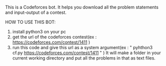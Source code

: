 This is a Codeforces bot.
It helps you download all the problem statements and input-output of a contest.

HOW TO USE THIS BOT:
1. install python3 on your pc
2. get the url of the codeforces contest(ex : https://codeforces.com/contest/1411 )
3. run this code and give this url as a system argument(ex : " pyhthon3 cf.py https://codeforces.com/contest/1411 " )
It will make a folder in your current working directory and put all the problems in that as text files.

